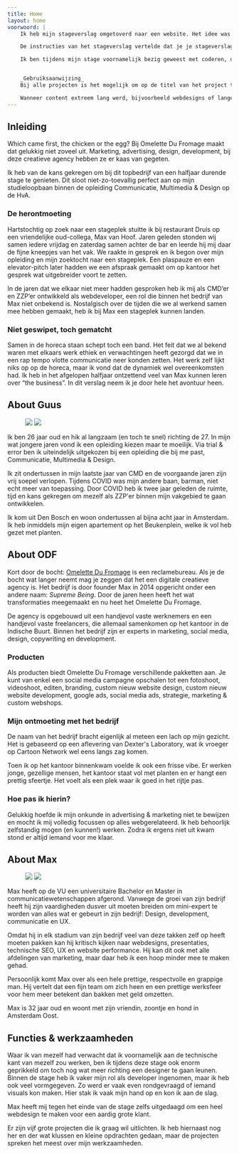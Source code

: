 ```yaml
---
title: Home
layout: home
voorwoord: |
    Ik heb mijn stageverslag omgetoverd naar een website. Het idee was om het verslag wat persoonlijker en eigen te maken. 

    De instructies van het stageverslag vertelde dat je je stageverslag als CMD'er ook moet designen. Toen ik dit las dacht ik bij mezelf: "Dat mag je vast ook wel developen", dus toen heb ik dit zonder te vragen maar gewoon gedaan. 

    Ik ben tijdens mijn stage voornamelijk bezig geweest met coderen, dus ik vond een stagewebsite hier goed bij passen. Zo kon ik ook nog wat rondspelen met code en het schrijfproces wat leuker maken voor mezelf. 


    _Gebruiksaanwijzing_
    Bij alle projecten is het mogelijk om op de titel van het project te klikken. In de project-pagina staat dezelfde content als de home, maar hier pakt de inhoudsopgave ook h3's mee. Zo kun je wat overzichtelijker door de projecten heen lezen. 

    Wanneer content extreem lang werd, bijvoorbeeld webdesigns of lange stukken code, is deze uit te schuiven. Rechtsonderin staat een indicator dat dit mogelijk is. Je schuift het uit door er op te klikken. 
--- 
```



## Inleiding

Which came first, the chicken or the egg? Bij Omelette Du Fromage maakt dat gelukkig niet zoveel uit. Marketing, advertising, design, development, bij deze creatieve agency hebben ze er kaas van gegeten. 

Ik heb van de kans gekregen om bij dit topbedrijf van een halfjaar durende stage te genieten. Dit sloot niet-zo-toevallig perfect aan op mijn studieloopbaan binnen de opleiding Communicatie, Multimedia & Design op de HvA.

### De herontmoeting

Hartstochtig op zoek naar een stageplek stuitte ik bij restaurant Druis op een vriendelijke oud-collega, Max van Hoof. Jaren geleden stonden wij samen iedere vrijdag en zaterdag samen achter de bar en leerde hij mij daar de fijne kneepjes van het vak. We raakte in gesprek en ik begon over mijn opleiding en mijn zoektocht naar een stageplek. Een plaspauze en een elevator-pitch later hadden we een afspraak gemaakt om op kantoor het gesprek wat uitgebreider voort te zetten. 

In de jaren dat we elkaar niet meer hadden gesproken heb ik mij als CMD’er en ZZP’er ontwikkeld als webdeveloper, een rol die binnen het bedrijf van Max niet onbekend is. Nostalgisch over de tijden die we al werkend samen mee hebben gemaakt, heb ik bij Max een stageplek kunnen landen. 

### Niet geswipet, toch gematcht

Samen in de horeca staan schept toch een band. Het feit dat we al bekend waren met elkaars werk ethiek en verwachtingen heeft gezorgd dat we in een rap tempo vlotte communicatie neer konden zetten. Het werk zelf lijkt niks op op de horeca, maar ik vond dat de dynamiek wel overeenkomsten had. Ik heb in het afgelopen halfjaar ontzettend veel van Max kunnen leren over “the business”. In dit verslag neem ik je door hele het avontuur heen.

## About Guus

<figure class="person">
    <img src="/uploads/guus.jpg" >
    <img src="/uploads/guus_bril.jpg" >
</figure>

Ik ben 26 jaar oud en hik al langzaam (en toch te snel) richting de 27. In mijn wat jongere jaren vond ik een opleiding kiezen maar te moeilijk. Via trial & error ben ik uiteindelijk uitgekozen bij een opleiding die bij me past, Communicatie, Multimedia & Design.

Ik zit ondertussen in mijn laatste jaar van CMD en de voorgaande jaren zijn vrij soepel verlopen. Tijdens COVID was mijn andere baan, barman, niet echt meer van toepassing. Door COVID heb ik twee jaar geleden de ruimte, tijd en kans gekregen om mezelf als ZZP'er binnen mijn vakgebied te gaan ontwikkelen. 

Ik kom uit Den Bosch en woon ondertussen al bijna acht jaar in Amsterdam. Ik heb inmiddels mijn eigen apartement op het Beukenplein, welke ik vol heb gezet met planten.

## About ODF

Kort door de bocht: [Omelette Du Fromage](https://www.omelettedufromage.nl/) is een reclamebureau. Als je de bocht wat langer neemt mag je zeggen dat het een digitale creatieve agency is. Het bedrijf is door founder Max in 2014 opgericht onder een andere naam: *Supreme Being*. Door de jaren heen heeft het wat transformaties meegemaakt en nu heet het Omelette Du Fromage. 

De agency is opgebouwd uit een handjevol vaste werknemers en een handjevol vaste freelancers, die allemaal samenkomen op het kantoor in de Indische Buurt. Binnen het bedrijf zijn er experts in marketing, social media, design, copywriting en development. 

### Producten

Als producten biedt Omelette Du Fromage verschillende pakketten aan. Je kunt van enkel een social media campagne opschalen tot een fotoshoot, videoshoot, editen, branding, custom nieuw website design, custom nieuw website development, google ads, social media ads, strategie, marketing & custom webshops. 

### Mijn ontmoeting met het bedrijf

De naam van het bedrijf bracht eigenlijk al meteen een lach op mijn gezicht. Het is gebaseerd op een aflevering van Dexter's Laboratory, wat ik vroeger op Cartoon Network wel eens langs zag komen. 

Toen ik op het kantoor binnenkwam voelde ik ook een frisse vibe. Er werken jonge, gezellige mensen, het kantoor staat vol met planten en er hangt een prettig sfeertje. Het voelt als een plek waar ik goed in het rijtje pas.

### Hoe pas ik hierin?

Gelukkig hoefde ik mijn onkunde in advertising & marketing niet te bewijzen en mocht ik mij volledig focussen op alles webgerelateerd. Ik heb behoorlijk zelfstandig mogen (en kunnen!) werken. Zodra ik ergens niet uit kwam stond er altijd iemand voor me klaar.


## About Max

<figure class="person">
    <img src="/uploads/max.jpg" >
    <img src="/uploads/max_bril.jpg" >
</figure>

Max heeft op de VU een universitaire Bachelor en Master in communicatiewetenschappen afgerond. Vanwege de groei van zijn bedrijf heeft hij zijn vaardigheden dusver uit moeten breiden om mini-expert te worden van alles wat er gebeurt in zijn bedrijf: Design, development, communicatie en UX. 

Omdat hij in elk stadium van zijn bedrijf veel van deze takken zelf op heeft moeten pakken kan hij kritisch kijken naar webdesigns, presentaties, technische SEO, UX en website performance. Hij kan dit ook met alle afdelingen van marketing, maar daar heb ik een hoop minder mee te maken gehad.

Persoonlijk komt Max over als een hele prettige, respectvolle en grappige man. Hij vertelt dat een fijn team om zich heen en een prettige werksfeer voor hem meer betekent dan bakken met geld omzetten. 

Max is 32 jaar oud en woont met zijn vriendin, zoontje en hond in Amsterdam Oost.



## Functies & werkzaamheden

Waar ik van mezelf had verwacht dat ik voornamelijk aan de technische kant van mezelf zou werken, ben ik tijdens deze stage ook enorm geprikkeld om toch nog wat meer richting een designer te gaan leunen. Binnen de stage heb ik vaker mijn rol als developer ingenomen, maar ik heb ook veel vormgegeven. Zo werd er vaak even rondgevraagd of iemand visuals kon maken. Hier stak ik vaak mijn hand op en kon ik aan de slag.

Max heeft mij tegen het einde van de stage zelfs uitgedaagd om een heel webdesign te maken voor een aardig grote klant. 

Er zijn vijf grote projecten die ik graag wil uitlichten. Ik heb hiernaast nog her en der wat klussen en kleine opdrachten gedaan, maar de projecten spreken het meest over mijn werkzaamheden. 